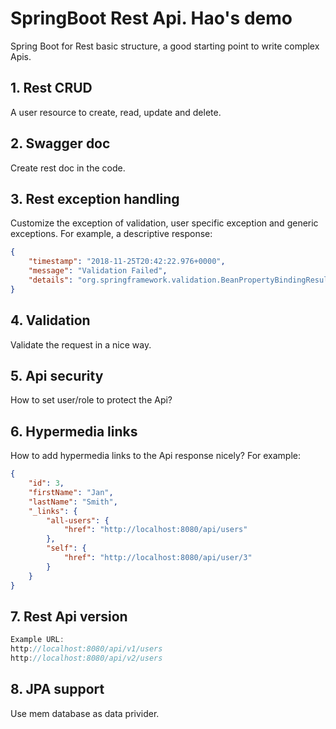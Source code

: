 # SpringBoot Rest Api. Hao's demo
Spring Boot for Rest basic structure, a good starting point to write complex Apis.

## 1. Rest CRUD
A user resource to create, read, update and delete.

## 2. Swagger doc
Create rest doc in the code. 

## 3. Rest exception handling
Customize the exception of validation, user specific exception and generic exceptions. For example, a descriptive response:
```json
{
    "timestamp": "2018-11-25T20:42:22.976+0000",
    "message": "Validation Failed",
    "details": "org.springframework.validation.BeanPropertyBindingResult: 1 errors\nField error in object 'user' on field 'firstName': rejected value [z]; codes [Size.user.firstName,Size.firstName,Size.java.lang.String,Size]; arguments [org.springframework.context.support.DefaultMessageSourceResolvable: codes [user.firstName,firstName]; arguments []; default message [firstName],2147483647,2]; default message [Name should have at least 2 characters]"
}
```

## 4. Validation
Validate the request in a nice way.

## 5. Api security
How to set user/role to protect the Api?

## 6. Hypermedia links
How to add hypermedia links to the Api response nicely? For example:
```json
{
    "id": 3,
    "firstName": "Jan",
    "lastName": "Smith",
    "_links": {
        "all-users": {
            "href": "http://localhost:8080/api/users"
        },
        "self": {
            "href": "http://localhost:8080/api/user/3"
        }
    }
}
```

## 7. Rest Api version
```javascript
Example URL:
http://localhost:8080/api/v1/users
http://localhost:8080/api/v2/users
```

## 8. JPA support
Use mem database as data privider.
